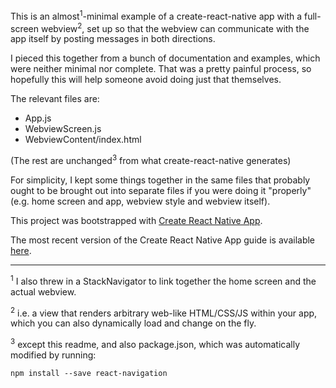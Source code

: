 This is an almost<sup>1</sup>-minimal example of a create-react-native app with a full-screen webview<sup>2</sup>, set up so that the webview can communicate with the app itself by posting messages in both directions.

I pieced this together from a bunch of documentation and examples, which were neither minimal nor complete. That was a pretty painful process, so hopefully this will help someone avoid doing just that themselves.

The relevant files are:
- App.js
- WebviewScreen.js
- WebviewContent/index.html

(The rest are unchanged<sup>3</sup> from what create-react-native generates)

For simplicity, I kept some things together in the same files that probably ought to be brought out into separate files if you were doing it "properly" (e.g. home screen and app, webview style and webview itself).

This project was bootstrapped with [Create React Native App](https://github.com/react-community/create-react-native-app).

The most recent version of the Create React Native App guide is available [here](https://github.com/react-community/create-react-native-app/blob/master/react-native-scripts/template/README.md).

---

<sup>1</sup> I also threw in a StackNavigator to link together the home screen and the actual webview.

<sup>2</sup> i.e. a view that renders arbitrary web-like HTML/CSS/JS within your app, which you can also dynamically load and change on the fly.

<sup>3</sup> except this readme, and also package.json, which was automatically modified by running: 

```npm install --save react-navigation```
